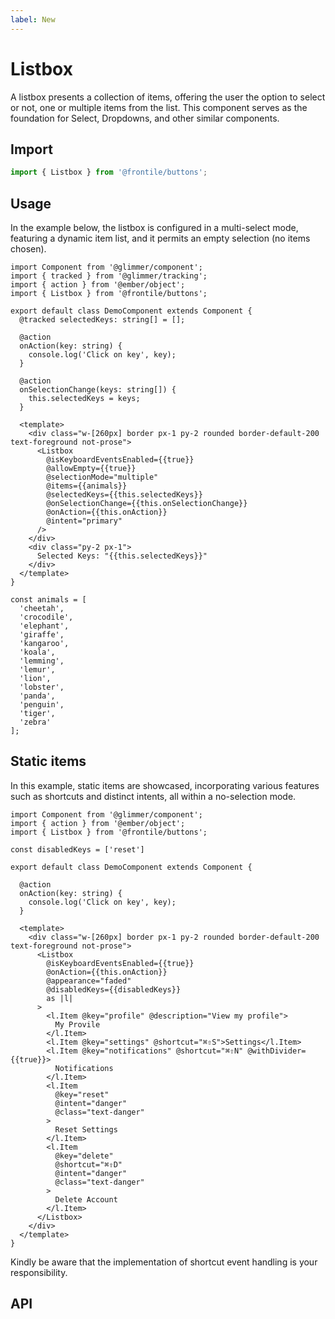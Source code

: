 ```yaml
---
label: New
---
```

# Listbox

A listbox presents a collection of items, offering the user the option to select 
or not, one or multiple items from the list. This component serves as the foundation 
for Select, Dropdowns, and other similar components.

## Import 

```js
import { Listbox } from '@frontile/buttons';
```

## Usage

In the example below, the listbox is configured in a multi-select mode, featuring 
a dynamic item list, and it permits an empty selection (no items chosen).

```gts preview
import Component from '@glimmer/component';
import { tracked } from '@glimmer/tracking';
import { action } from '@ember/object';
import { Listbox } from '@frontile/buttons';

export default class DemoComponent extends Component {
  @tracked selectedKeys: string[] = [];

  @action
  onAction(key: string) {
    console.log('Click on key', key);
  }

  @action
  onSelectionChange(keys: string[]) {
    this.selectedKeys = keys;
  }

  <template>
    <div class="w-[260px] border px-1 py-2 rounded border-default-200 text-foreground not-prose">
      <Listbox
        @isKeyboardEventsEnabled={{true}}
        @allowEmpty={{true}}
        @selectionMode="multiple"
        @items={{animals}}
        @selectedKeys={{this.selectedKeys}}
        @onSelectionChange={{this.onSelectionChange}}
        @onAction={{this.onAction}}
        @intent="primary"
      />
    </div>
    <div class="py-2 px-1">
      Selected Keys: "{{this.selectedKeys}}"
    </div>
  </template>
}

const animals = [
  'cheetah',
  'crocodile',
  'elephant',
  'giraffe',
  'kangaroo',
  'koala',
  'lemming',
  'lemur',
  'lion',
  'lobster',
  'panda',
  'penguin',
  'tiger',
  'zebra'
];
```

## Static items


In this example, static items are showcased, incorporating various features such as 
shortcuts and distinct intents, all within a no-selection mode.

```gts preview
import Component from '@glimmer/component';
import { action } from '@ember/object';
import { Listbox } from '@frontile/buttons';

const disabledKeys = ['reset']

export default class DemoComponent extends Component {

  @action
  onAction(key: string) {
    console.log('Click on key', key);
  }

  <template>
    <div class="w-[260px] border px-1 py-2 rounded border-default-200 text-foreground not-prose">
      <Listbox
        @isKeyboardEventsEnabled={{true}}
        @onAction={{this.onAction}}
        @appearance="faded"
        @disabledKeys={{disabledKeys}}
        as |l|
      >
        <l.Item @key="profile" @description="View my profile">
          My Provile
        </l.Item>
        <l.Item @key="settings" @shortcut="⌘⇧S">Settings</l.Item>
        <l.Item @key="notifications" @shortcut="⌘⇧N" @withDivider={{true}}>
          Notifications
        </l.Item>
        <l.Item
          @key="reset"
          @intent="danger"
          @class="text-danger"
        >
          Reset Settings 
        </l.Item>
        <l.Item
          @key="delete"
          @shortcut="⌘⇧D"
          @intent="danger"
          @class="text-danger"
        >
          Delete Account
        </l.Item>
      </Listbox>
    </div>
  </template>
}
```

Kindly be aware that the implementation of shortcut event handling is your responsibility.

## API

